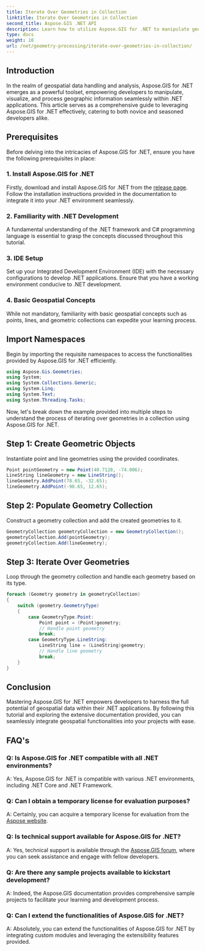```yaml
---
title: Iterate Over Geometries in Collection
linktitle: Iterate Over Geometries in Collection
second_title: Aspose.GIS .NET API
description: Learn how to utilize Aspose.GIS for .NET to manipulate geospatial data seamlessly within your .NET applications.
type: docs
weight: 10
url: /net/geometry-processing/iterate-over-geometries-in-collection/
---
```

## Introduction
In the realm of geospatial data handling and analysis, Aspose.GIS for .NET emerges as a powerful toolset, empowering developers to manipulate, visualize, and process geographic information seamlessly within .NET applications. This article serves as a comprehensive guide to leveraging Aspose.GIS for .NET effectively, catering to both novice and seasoned developers alike.
## Prerequisites
Before delving into the intricacies of Aspose.GIS for .NET, ensure you have the following prerequisites in place:
### 1. Install Aspose.GIS for .NET
Firstly, download and install Aspose.GIS for .NET from the [release page](https://releases.aspose.com/gis/net/). Follow the installation instructions provided in the documentation to integrate it into your .NET environment seamlessly.
### 2. Familiarity with .NET Development
A fundamental understanding of the .NET framework and C# programming language is essential to grasp the concepts discussed throughout this tutorial.
### 3. IDE Setup
Set up your Integrated Development Environment (IDE) with the necessary configurations to develop .NET applications. Ensure that you have a working environment conducive to .NET development.
### 4. Basic Geospatial Concepts
While not mandatory, familiarity with basic geospatial concepts such as points, lines, and geometric collections can expedite your learning process.

## Import Namespaces
Begin by importing the requisite namespaces to access the functionalities provided by Aspose.GIS for .NET efficiently.

```csharp
using Aspose.Gis.Geometries;
using System;
using System.Collections.Generic;
using System.Linq;
using System.Text;
using System.Threading.Tasks;
```


Now, let's break down the example provided into multiple steps to understand the process of iterating over geometries in a collection using Aspose.GIS for .NET.
## Step 1: Create Geometric Objects
Instantiate point and line geometries using the provided coordinates.
```csharp
Point pointGeometry = new Point(40.7128, -74.006);
LineString lineGeometry = new LineString();
lineGeometry.AddPoint(78.65, -32.65);
lineGeometry.AddPoint(-98.65, 12.65);
```
## Step 2: Populate Geometry Collection
Construct a geometry collection and add the created geometries to it.
```csharp
GeometryCollection geometryCollection = new GeometryCollection();
geometryCollection.Add(pointGeometry);
geometryCollection.Add(lineGeometry);
```
## Step 3: Iterate Over Geometries
Loop through the geometry collection and handle each geometry based on its type.
```csharp
foreach (Geometry geometry in geometryCollection)
{
    switch (geometry.GeometryType)
    {
        case GeometryType.Point:
            Point point = (Point)geometry;
            // Handle point geometry
            break;
        case GeometryType.LineString:
            LineString line = (LineString)geometry;
            // Handle line geometry
            break;
    }
}
```

## Conclusion
Mastering Aspose.GIS for .NET empowers developers to harness the full potential of geospatial data within their .NET applications. By following this tutorial and exploring the extensive documentation provided, you can seamlessly integrate geospatial functionalities into your projects with ease.
## FAQ's
### Q: Is Aspose.GIS for .NET compatible with all .NET environments?
A: Yes, Aspose.GIS for .NET is compatible with various .NET environments, including .NET Core and .NET Framework.
### Q: Can I obtain a temporary license for evaluation purposes?
A: Certainly, you can acquire a temporary license for evaluation from the [Aspose website](https://purchase.aspose.com/temporary-license/).
### Q: Is technical support available for Aspose.GIS for .NET?
A: Yes, technical support is available through the [Aspose.GIS forum](https://forum.aspose.com/c/gis/33), where you can seek assistance and engage with fellow developers.
### Q: Are there any sample projects available to kickstart development?
A: Indeed, the Aspose.GIS documentation provides comprehensive sample projects to facilitate your learning and development process.
### Q: Can I extend the functionalities of Aspose.GIS for .NET?
A: Absolutely, you can extend the functionalities of Aspose.GIS for .NET by integrating custom modules and leveraging the extensibility features provided.

